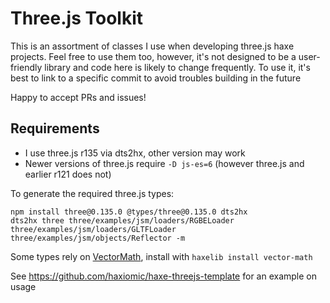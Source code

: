 # Three.js Toolkit

This is an assortment of classes I use when developing three.js haxe projects. Feel free to use them too, however, it's not designed to be a user-friendly library and code here is likely to change frequently. To use it, it's best to link to a specific commit to avoid troubles building in the future

Happy to accept PRs and issues!

## Requirements
- I use three.js r135 via dts2hx, other version may work
- Newer versions of three.js require `-D js-es=6` (however three.js and earlier r121 does not)

To generate the required three.js types:
```
npm install three@0.135.0 @types/three@0.135.0 dts2hx
dts2hx three three/examples/jsm/loaders/RGBELoader three/examples/jsm/loaders/GLTFLoader three/examples/jsm/objects/Reflector -m
```

Some types rely on [VectorMath](https://github.com/haxiomic/vector-math), install with `haxelib install vector-math`

See https://github.com/haxiomic/haxe-threejs-template for an example on usage
